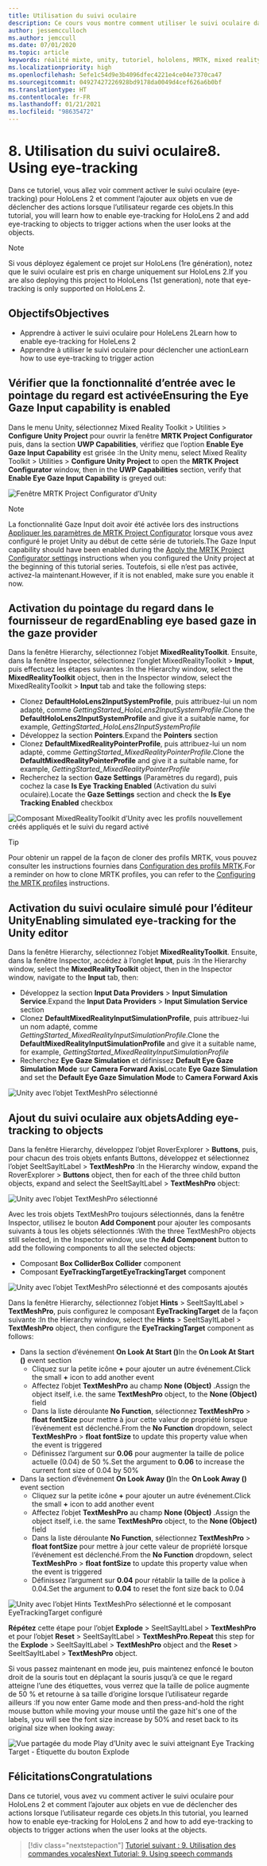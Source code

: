 ```yaml
---
title: Utilisation du suivi oculaire
description: Ce cours vous montre comment utiliser le suivi oculaire dans votre application de réalité mixte avec Mixed Reality Toolkit (MRTK).
author: jessemcculloch
ms.author: jemccull
ms.date: 07/01/2020
ms.topic: article
keywords: réalité mixte, unity, tutoriel, hololens, MRTK, mixed reality toolkit, UWP, suivi oculaire
ms.localizationpriority: high
ms.openlocfilehash: 5efe1c54d9e3b4096dfec4221e4ce04e7370ca47
ms.sourcegitcommit: 04927427226928bd9178da0049d4cef626a6b0bf
ms.translationtype: HT
ms.contentlocale: fr-FR
ms.lasthandoff: 01/21/2021
ms.locfileid: "98635472"
---
```

# <a name="8-using-eye-tracking"></a><span data-ttu-id="c1b6a-104">8. Utilisation du suivi oculaire</span><span class="sxs-lookup"><span data-stu-id="c1b6a-104">8. Using eye-tracking</span></span>

<span data-ttu-id="c1b6a-105">Dans ce tutoriel, vous allez voir comment activer le suivi oculaire (eye-tracking) pour HoloLens 2 et comment l’ajouter aux objets en vue de déclencher des actions lorsque l’utilisateur regarde ces objets.</span><span class="sxs-lookup"><span data-stu-id="c1b6a-105">In this tutorial, you will learn how to enable eye-tracking for HoloLens 2 and add eye-tracking to objects to trigger actions when the user looks at the objects.</span></span>

> [!NOTE]
> <span data-ttu-id="c1b6a-106">Si vous déployez également ce projet sur HoloLens (1re génération), notez que le suivi oculaire est pris en charge uniquement sur HoloLens 2.</span><span class="sxs-lookup"><span data-stu-id="c1b6a-106">If you are also deploying this project to HoloLens (1st generation), note that eye-tracking is only supported on HoloLens 2.</span></span>

## <a name="objectives"></a><span data-ttu-id="c1b6a-107">Objectifs</span><span class="sxs-lookup"><span data-stu-id="c1b6a-107">Objectives</span></span>

* <span data-ttu-id="c1b6a-108">Apprendre à activer le suivi oculaire pour HoleLens 2</span><span class="sxs-lookup"><span data-stu-id="c1b6a-108">Learn how to enable eye-tracking for HoleLens 2</span></span>
* <span data-ttu-id="c1b6a-109">Apprendre à utiliser le suivi oculaire pour déclencher une action</span><span class="sxs-lookup"><span data-stu-id="c1b6a-109">Learn how to use eye-tracking to trigger action</span></span>

## <a name="ensuring-the-eye-gaze-input-capability-is-enabled"></a><span data-ttu-id="c1b6a-110">Vérifier que la fonctionnalité d’entrée avec le pointage du regard est activée</span><span class="sxs-lookup"><span data-stu-id="c1b6a-110">Ensuring the Eye Gaze Input capability is enabled</span></span>

<span data-ttu-id="c1b6a-111">Dans le menu Unity, sélectionnez Mixed Reality Toolkit > Utilities > **Configure Unity Project** pour ouvrir la fenêtre **MRTK Project Configurator** puis, dans la section **UWP Capabilities**, vérifiez que l’option **Enable Eye Gaze Input Capability** est grisée :</span><span class="sxs-lookup"><span data-stu-id="c1b6a-111">In the Unity menu, select Mixed Reality Toolkit > Utilities > **Configure Unity Project** to open the **MRTK Project Configurator** window, then in the **UWP Capabilities** section, verify that **Enable Eye Gaze Input Capability** is greyed out:</span></span>

![Fenêtre MRTK Project Configurator d’Unity](images/mr-learning-base/base-08-section1-step1-1.png)

> [!NOTE]
> <span data-ttu-id="c1b6a-113">La fonctionnalité Gaze Input doit avoir été activée lors des instructions [Appliquer les paramètres de MRTK Project Configurator](mr-learning-base-02.md#creating-and-configuring-the-scene) lorsque vous avez configuré le projet Unity au début de cette série de tutoriels.</span><span class="sxs-lookup"><span data-stu-id="c1b6a-113">The Gaze Input capability should have been enabled during the [Apply the MRTK Project Configurator settings](mr-learning-base-02.md#creating-and-configuring-the-scene) instructions when you configured the Unity project at the beginning of this tutorial series.</span></span> <span data-ttu-id="c1b6a-114">Toutefois, si elle n’est pas activée, activez-la maintenant.</span><span class="sxs-lookup"><span data-stu-id="c1b6a-114">However, if it is not enabled, make sure you enable it now.</span></span>

## <a name="enabling-eye-based-gaze-in-the-gaze-provider"></a><span data-ttu-id="c1b6a-115">Activation du pointage du regard dans le fournisseur de regard</span><span class="sxs-lookup"><span data-stu-id="c1b6a-115">Enabling eye based gaze in the gaze provider</span></span>

<span data-ttu-id="c1b6a-116">Dans la fenêtre Hierarchy, sélectionnez l’objet **MixedRealityToolkit**. Ensuite, dans la fenêtre Inspector, sélectionnez l’onglet MixedRealityToolkit > **Input**, puis effectuez les étapes suivantes :</span><span class="sxs-lookup"><span data-stu-id="c1b6a-116">In the Hierarchy window, select the **MixedRealityToolkit** object, then in the Inspector window, select the MixedRealityToolkit > **Input** tab and take the following steps:</span></span>

* <span data-ttu-id="c1b6a-117">Clonez **DefaultHoloLens2InputSystemProfile**, puis attribuez-lui un nom adapté, comme _GettingStarted_HoloLens2InputSystemProfile_.</span><span class="sxs-lookup"><span data-stu-id="c1b6a-117">Clone the **DefaultHoloLens2InputSystemProfile** and give it a suitable name, for example, _GettingStarted_HoloLens2InputSystemProfile_</span></span>
* <span data-ttu-id="c1b6a-118">Développez la section **Pointers**.</span><span class="sxs-lookup"><span data-stu-id="c1b6a-118">Expand the **Pointers** section</span></span>
* <span data-ttu-id="c1b6a-119">Clonez **DefaultMixedRealityPointerProfile**, puis attribuez-lui un nom adapté, comme _GettingStarted_MixedRealityPointerProfile_.</span><span class="sxs-lookup"><span data-stu-id="c1b6a-119">Clone the **DefaultMixedRealityPointerProfile** and give it a suitable name, for example, _GettingStarted_MixedRealityPointerProfile_</span></span>
* <span data-ttu-id="c1b6a-120">Recherchez la section **Gaze Settings** (Paramètres du regard), puis cochez la case **Is Eye Tracking Enabled** (Activation du suivi oculaire).</span><span class="sxs-lookup"><span data-stu-id="c1b6a-120">Locate the **Gaze Settings** section and check the **Is Eye Tracking Enabled** checkbox</span></span>

![Composant MixedRealityToolkit d’Unity avec les profils nouvellement créés appliqués et le suivi du regard activé](images/mr-learning-base/base-08-section2-step1-1.png)

> [!TIP]
> <span data-ttu-id="c1b6a-122">Pour obtenir un rappel de la façon de cloner des profils MRTK, vous pouvez consulter les instructions fournies dans [Configuration des profils MRTK](mr-learning-base-03.md).</span><span class="sxs-lookup"><span data-stu-id="c1b6a-122">For a reminder on how to clone MRTK profiles, you can refer to the [Configuring the MRTK profiles](mr-learning-base-03.md) instructions.</span></span>

## <a name="enabling-simulated-eye-tracking-for-the-unity-editor"></a><span data-ttu-id="c1b6a-123">Activation du suivi oculaire simulé pour l’éditeur Unity</span><span class="sxs-lookup"><span data-stu-id="c1b6a-123">Enabling simulated eye-tracking for the Unity editor</span></span>

<span data-ttu-id="c1b6a-124">Dans la fenêtre Hierarchy, sélectionnez l’objet **MixedRealityToolkit**. Ensuite, dans la fenêtre Inspector, accédez à l’onglet **Input**, puis :</span><span class="sxs-lookup"><span data-stu-id="c1b6a-124">In the Hierarchy window, select the **MixedRealityToolkit** object, then in the Inspector window, navigate to the **Input** tab, then:</span></span>

* <span data-ttu-id="c1b6a-125">Développez la section **Input Data Providers** > **Input Simulation Service**.</span><span class="sxs-lookup"><span data-stu-id="c1b6a-125">Expand the **Input Data Providers** > **Input Simulation Service** section</span></span>
* <span data-ttu-id="c1b6a-126">Clonez **DefaultMixedRealityInputSimulationProfile**, puis attribuez-lui un nom adapté, comme _GettingStarted_MixedRealityInputSimulationProfile_.</span><span class="sxs-lookup"><span data-stu-id="c1b6a-126">Clone the **DefaultMixedRealityInputSimulationProfile** and give it a suitable name, for example, _GettingStarted_MixedRealityInputSimulationProfile_</span></span>
* <span data-ttu-id="c1b6a-127">Recherchez **Eye Gaze Simulation** et définissez **Default Eye Gaze Simulation Mode** sur **Camera Forward Axis**</span><span class="sxs-lookup"><span data-stu-id="c1b6a-127">Locate **Eye Gaze Simulation** and set the **Default Eye Gaze Simulation Mode** to **Camera Forward Axis**</span></span>

![Unity avec l’objet TextMeshPro sélectionné](images/mr-learning-base/base-08-section3-step1-1.png)

## <a name="adding-eye-tracking-to-objects"></a><span data-ttu-id="c1b6a-129">Ajout du suivi oculaire aux objets</span><span class="sxs-lookup"><span data-stu-id="c1b6a-129">Adding eye-tracking to objects</span></span>

<span data-ttu-id="c1b6a-130">Dans la fenêtre Hierarchy, développez l’objet RoverExplorer > **Buttons**, puis, pour chacun des trois objets enfants Buttons, développez et sélectionnez l’objet SeeItSayItLabel > **TextMeshPro** :</span><span class="sxs-lookup"><span data-stu-id="c1b6a-130">In the Hierarchy window, expand the RoverExplorer > **Buttons** object, then for each of the three child button objects, expand and select the SeeItSayItLabel > **TextMeshPro** object:</span></span>

![Unity avec l’objet TextMeshPro sélectionné](images/mr-learning-base/base-08-section4-step1-1.png)

<span data-ttu-id="c1b6a-132">Avec les trois objets TextMeshPro toujours sélectionnés, dans la fenêtre Inspector, utilisez le bouton **Add Component** pour ajouter les composants suivants à tous les objets sélectionnés :</span><span class="sxs-lookup"><span data-stu-id="c1b6a-132">With the three TextMeshPro objects still selected, in the Inspector window, use the **Add Component** button to add the following components to all the selected objects:</span></span>

* <span data-ttu-id="c1b6a-133">Composant **Box Collider**</span><span class="sxs-lookup"><span data-stu-id="c1b6a-133">**Box Collider** component</span></span>
* <span data-ttu-id="c1b6a-134">Composant **EyeTrackingTarget**</span><span class="sxs-lookup"><span data-stu-id="c1b6a-134">**EyeTrackingTarget** component</span></span>

![Unity avec l’objet TextMeshPro sélectionné et des composants ajoutés](images/mr-learning-base/base-08-section4-step1-2.png)

<span data-ttu-id="c1b6a-136">Dans la fenêtre Hierarchy, sélectionnez l’objet **Hints** > SeeItSayItLabel > **TextMeshPro**, puis configurez le composant **EyeTrackingTarget** de la façon suivante :</span><span class="sxs-lookup"><span data-stu-id="c1b6a-136">In the Hierarchy window, select the **Hints** > SeeItSayItLabel > **TextMeshPro** object, then configure the **EyeTrackingTarget** component as follows:</span></span>

* <span data-ttu-id="c1b6a-137">Dans la section d’événement **On Look At Start ()**</span><span class="sxs-lookup"><span data-stu-id="c1b6a-137">In the **On Look At Start ()** event section</span></span>
  * <span data-ttu-id="c1b6a-138">Cliquez sur la petite icône **+** pour ajouter un autre événement.</span><span class="sxs-lookup"><span data-stu-id="c1b6a-138">Click the small **+** icon to add another event</span></span>
  * <span data-ttu-id="c1b6a-139">Affectez l’objet **TextMeshPro** au champ **None (Object)** .</span><span class="sxs-lookup"><span data-stu-id="c1b6a-139">Assign the object itself, i.e. the same **TextMeshPro** object, to the **None (Object)** field</span></span>
  * <span data-ttu-id="c1b6a-140">Dans la liste déroulante **No Function**, sélectionnez **TextMeshPro** > **float fontSize** pour mettre à jour cette valeur de propriété lorsque l’événement est déclenché.</span><span class="sxs-lookup"><span data-stu-id="c1b6a-140">From the **No Function** dropdown, select **TextMeshPro** > **float fontSize** to update this property value when the event is triggered</span></span>
  * <span data-ttu-id="c1b6a-141">Définissez l’argument sur **0.06** pour augmenter la taille de police actuelle (0.04) de 50 %.</span><span class="sxs-lookup"><span data-stu-id="c1b6a-141">Set the argument to **0.06** to increase the current font size of 0.04 by 50%</span></span>
* <span data-ttu-id="c1b6a-142">Dans la section d’événement **On Look Away ()**</span><span class="sxs-lookup"><span data-stu-id="c1b6a-142">In the **On Look Away ()** event section</span></span>
  * <span data-ttu-id="c1b6a-143">Cliquez sur la petite icône **+** pour ajouter un autre événement.</span><span class="sxs-lookup"><span data-stu-id="c1b6a-143">Click the small **+** icon to add another event</span></span>
  * <span data-ttu-id="c1b6a-144">Affectez l’objet **TextMeshPro** au champ **None (Object)** .</span><span class="sxs-lookup"><span data-stu-id="c1b6a-144">Assign the object itself, i.e. the same **TextMeshPro** object, to the **None (Object)** field</span></span>
  * <span data-ttu-id="c1b6a-145">Dans la liste déroulante **No Function**, sélectionnez **TextMeshPro** > **float fontSize** pour mettre à jour cette valeur de propriété lorsque l’événement est déclenché.</span><span class="sxs-lookup"><span data-stu-id="c1b6a-145">From the **No Function** dropdown, select **TextMeshPro** > **float fontSize** to update this property value when the event is triggered</span></span>
  * <span data-ttu-id="c1b6a-146">Définissez l’argument sur **0.04** pour rétablir la taille de la police à 0.04.</span><span class="sxs-lookup"><span data-stu-id="c1b6a-146">Set the argument to **0.04** to reset the font size back to 0.04</span></span>

![Unity avec l’objet Hints TextMeshPro sélectionné et le composant EyeTrackingTarget configuré](images/mr-learning-base/base-08-section4-step1-3.png)

<span data-ttu-id="c1b6a-148">**Répétez** cette étape pour l’objet **Explode** > SeeItSayItLabel > **TextMeshPro** et pour l’objet **Reset** > SeeItSayItLabel > **TextMeshPro**.</span><span class="sxs-lookup"><span data-stu-id="c1b6a-148">**Repeat** this step for the **Explode** > SeeItSayItLabel > **TextMeshPro** object and the **Reset** > SeeItSayItLabel > **TextMeshPro** object.</span></span>

<span data-ttu-id="c1b6a-149">Si vous passez maintenant en mode jeu, puis maintenez enfoncé le bouton droit de la souris tout en déplaçant la souris jusqu’à ce que le regard atteigne l’une des étiquettes, vous verrez que la taille de police augmente de 50 % et retourne à sa taille d’origine lorsque l’utilisateur regarde ailleurs :</span><span class="sxs-lookup"><span data-stu-id="c1b6a-149">If you now enter Game mode and then press-and-hold the right mouse button while moving your mouse until the gaze hit's one of the labels, you will see the font size increase by 50% and reset back to its original size when looking away:</span></span>

![Vue partagée du mode Play d’Unity avec le suivi atteignant Eye Tracking Target - Étiquette du bouton Explode](images/mr-learning-base/base-08-section4-step1-4.png)

## <a name="congratulations"></a><span data-ttu-id="c1b6a-151">Félicitations</span><span class="sxs-lookup"><span data-stu-id="c1b6a-151">Congratulations</span></span>

<span data-ttu-id="c1b6a-152">Dans ce tutoriel, vous avez vu comment activer le suivi oculaire pour HoloLens 2 et comment l’ajouter aux objets en vue de déclencher des actions lorsque l’utilisateur regarde ces objets.</span><span class="sxs-lookup"><span data-stu-id="c1b6a-152">In this tutorial, you learned how to enable eye-tracking for HoloLens 2 and how to add eye-tracking to objects to trigger actions when the user looks at the objects.</span></span>

> [!div class="nextstepaction"]
> [<span data-ttu-id="c1b6a-153">Tutoriel suivant : 9. Utilisation des commandes vocales</span><span class="sxs-lookup"><span data-stu-id="c1b6a-153">Next Tutorial: 9. Using speech commands</span></span>](mr-learning-base-09.md)
